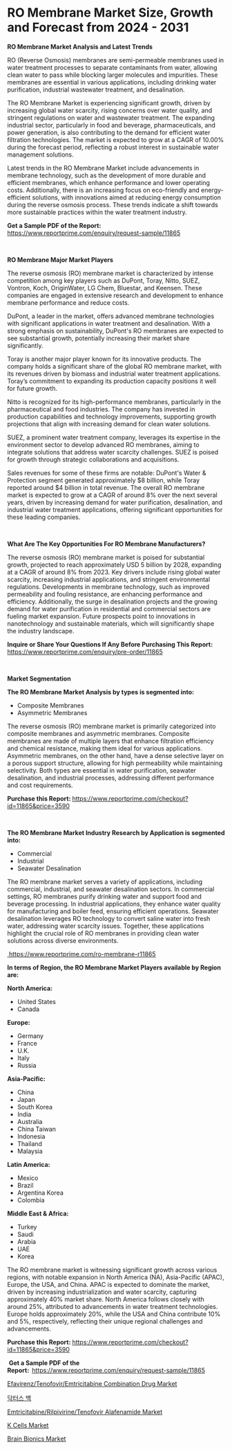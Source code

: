 <p><h1>RO Membrane Market Size, Growth and Forecast from 2024 - 2031</h1></p><p><strong>RO Membrane Market Analysis and Latest Trends</strong></p>
<p><p>RO (Reverse Osmosis) membranes are semi-permeable membranes used in water treatment processes to separate contaminants from water, allowing clean water to pass while blocking larger molecules and impurities. These membranes are essential in various applications, including drinking water purification, industrial wastewater treatment, and desalination.</p><p>The RO Membrane Market is experiencing significant growth, driven by increasing global water scarcity, rising concerns over water quality, and stringent regulations on water and wastewater treatment. The expanding industrial sector, particularly in food and beverage, pharmaceuticals, and power generation, is also contributing to the demand for efficient water filtration technologies. The market is expected to grow at a CAGR of 10.00% during the forecast period, reflecting a robust interest in sustainable water management solutions.</p><p>Latest trends in the RO Membrane Market include advancements in membrane technology, such as the development of more durable and efficient membranes, which enhance performance and lower operating costs. Additionally, there is an increasing focus on eco-friendly and energy-efficient solutions, with innovations aimed at reducing energy consumption during the reverse osmosis process. These trends indicate a shift towards more sustainable practices within the water treatment industry.</p></p>
<p><strong>Get a Sample PDF of the Report:&nbsp;</strong> <a href="https://www.reportprime.com/enquiry/request-sample/11865">https://www.reportprime.com/enquiry/request-sample/11865</a></p>
<p>&nbsp;</p>
<p><strong>RO Membrane Major Market Players</strong></p>
<p><p>The reverse osmosis (RO) membrane market is characterized by intense competition among key players such as DuPont, Toray, Nitto, SUEZ, Vontron, Koch, OriginWater, LG Chem, Bluestar, and Keensen. These companies are engaged in extensive research and development to enhance membrane performance and reduce costs.</p><p>DuPont, a leader in the market, offers advanced membrane technologies with significant applications in water treatment and desalination. With a strong emphasis on sustainability, DuPont's RO membranes are expected to see substantial growth, potentially increasing their market share significantly.</p><p>Toray is another major player known for its innovative products. The company holds a significant share of the global RO membrane market, with its revenues driven by biomass and industrial water treatment applications. Toray’s commitment to expanding its production capacity positions it well for future growth.</p><p>Nitto is recognized for its high-performance membranes, particularly in the pharmaceutical and food industries. The company has invested in production capabilities and technology improvements, supporting growth projections that align with increasing demand for clean water solutions.</p><p>SUEZ, a prominent water treatment company, leverages its expertise in the environment sector to develop advanced RO membranes, aiming to integrate solutions that address water scarcity challenges. SUEZ is poised for growth through strategic collaborations and acquisitions.</p><p>Sales revenues for some of these firms are notable: DuPont's Water & Protection segment generated approximately $8 billion, while Toray reported around $4 billion in total revenue. The overall RO membrane market is expected to grow at a CAGR of around 8% over the next several years, driven by increasing demand for water purification, desalination, and industrial water treatment applications, offering significant opportunities for these leading companies.</p></p>
<p>&nbsp;</p>
<p><strong>What Are The Key Opportunities For RO Membrane Manufacturers?</strong></p>
<p><p>The reverse osmosis (RO) membrane market is poised for substantial growth, projected to reach approximately USD 5 billion by 2028, expanding at a CAGR of around 8% from 2023. Key drivers include rising global water scarcity, increasing industrial applications, and stringent environmental regulations. Developments in membrane technology, such as improved permeability and fouling resistance, are enhancing performance and efficiency. Additionally, the surge in desalination projects and the growing demand for water purification in residential and commercial sectors are fueling market expansion. Future prospects point to innovations in nanotechnology and sustainable materials, which will significantly shape the industry landscape.</p></p>
<p><strong>Inquire or Share Your Questions If Any Before Purchasing This Report:</strong> <a href="https://www.reportprime.com/enquiry/pre-order/11865">https://www.reportprime.com/enquiry/pre-order/11865</a></p>
<p>&nbsp;</p>
<p><strong>Market Segmentation</strong></p>
<p><strong>The RO Membrane Market Analysis by types is segmented into:</strong></p>
<p><ul><li>Composite Membranes</li><li>Asymmetric Membranes</li></ul></p>
<p><p>The reverse osmosis (RO) membrane market is primarily categorized into composite membranes and asymmetric membranes. Composite membranes are made of multiple layers that enhance filtration efficiency and chemical resistance, making them ideal for various applications. Asymmetric membranes, on the other hand, have a dense selective layer on a porous support structure, allowing for high permeability while maintaining selectivity. Both types are essential in water purification, seawater desalination, and industrial processes, addressing different performance and cost requirements.</p></p>
<p><strong>Purchase this Report:&nbsp;</strong><a href="https://www.reportprime.com/checkout?id=11865&price=3590">https://www.reportprime.com/checkout?id=11865&price=3590</a></p>
<p>&nbsp;</p>
<p><strong>The RO Membrane Market Industry Research by Application is segmented into:</strong></p>
<p><ul><li>Commercial</li><li>Industrial</li><li>Seawater Desalination</li></ul></p>
<p><p>The RO membrane market serves a variety of applications, including commercial, industrial, and seawater desalination sectors. In commercial settings, RO membranes purify drinking water and support food and beverage processing. In industrial applications, they enhance water quality for manufacturing and boiler feed, ensuring efficient operations. Seawater desalination leverages RO technology to convert saline water into fresh water, addressing water scarcity issues. Together, these applications highlight the crucial role of RO membranes in providing clean water solutions across diverse environments.</p></p>
<p><a href="https://www.reportprime.com/ro-membrane-r11865">&nbsp;https://www.reportprime.com/ro-membrane-r11865</a></p>
<p><strong>In terms of Region, the RO Membrane Market Players available by Region are:</strong></p>
<p>
    <p> <strong> North America: </strong>
        <ul>
            <li>United States</li>
            <li>Canada</li>
        </ul>
        </p> 
    <p> <strong> Europe: </strong>
        <ul>
            <li>Germany</li>
            <li>France</li>
            <li>U.K.</li>
            <li>Italy</li>
            <li>Russia</li>
        </ul>
        </p> 
    <p> <strong> Asia-Pacific: </strong>
        <ul>
            <li>China</li>
            <li>Japan</li>
            <li>South Korea</li>
            <li>India</li>
            <li>Australia</li>
            <li>China Taiwan</li>
            <li>Indonesia</li>
            <li>Thailand</li>
            <li>Malaysia</li>
        </ul>
        </p> 
    <p> <strong> Latin America: </strong>
        <ul>
            <li>Mexico</li>
            <li>Brazil</li>
            <li>Argentina Korea</li>
            <li>Colombia</li>
        </ul>
        </p> 
    <p> <strong> Middle East & Africa: </strong>
        <ul>
            <li>Turkey</li>
            <li>Saudi</li>
            <li>Arabia</li>
            <li>UAE</li>
            <li>Korea</li>
        </ul>
    </p>
    </p>
<p><p>The RO membrane market is witnessing significant growth across various regions, with notable expansion in North America (NA), Asia-Pacific (APAC), Europe, the USA, and China. APAC is expected to dominate the market, driven by increasing industrialization and water scarcity, capturing approximately 40% market share. North America follows closely with around 25%, attributed to advancements in water treatment technologies. Europe holds approximately 20%, while the USA and China contribute 10% and 5%, respectively, reflecting their unique regional challenges and advancements.</p></p>
<p><strong>Purchase this Report: </strong><a href="https://www.reportprime.com/checkout?id=11865&price=3590">https://www.reportprime.com/checkout?id=11865&price=3590</a></p>
<p>&nbsp;<strong>Get a Sample PDF of the Report:&nbsp;&nbsp;</strong><a href="https://www.reportprime.com/enquiry/request-sample/11865">https://www.reportprime.com/enquiry/request-sample/11865</a></p>
<p><strong></strong></p>
<p><p><a href="https://issuu.com/reportprime-2/docs/efavirenztenofoviremtricitabine-com_e04c886c02f122">Efavirenz/Tenofovir/Emtricitabine Combination Drug Market</a></p><p><a href="https://medium.com/@carlosdytouglas8907667/%EC%9D%98%EC%82%AC-%EA%B0%80%EB%B0%A9-%EC%8B%9C%EC%9E%A5-%EC%A1%B0%EC%82%AC-%EB%B0%8F-%EC%82%B0%EC%97%85-%EB%B0%9C%EC%A0%84%EA%B3%BC-2031%EB%85%84%EA%B9%8C%EC%A7%80%EC%9D%98-%EC%98%88%EC%B8%A1-ec3cdd5e48cf">닥터스 백</a></p><p><a href="https://issuu.com/reportprime-2/docs/emtricitabinerilpivirinetenofovir-a_b5dbc32219d973">Emtricitabine/Rilpivirine/Tenofovir Alafenamide Market</a></p><p><a href="https://medium.com/@lavernacole75/strategic-roadmap-to-success-global-k-cells-market-analysis-2024-2031-54de31677fa1">K Cells Market</a></p><p><a href="https://medium.com/@lavernacole75/brain-bionics-market-outlook-and-forecast-from-2024-to-2031-e0f89a050750">Brain Bionics Market</a></p></p>